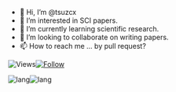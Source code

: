 - 👋 Hi, I’m @tsuzcx
- 👀 I’m interested in SCI papers.
- 🌱 I’m currently learning scientific research.
- 💞️ I’m looking to collaborate on writing papers.
- 📫 How to reach me ... by pull request?

![Views](https://komarev.com/ghpvc/?username=tsuzcx&label=Views&color=blue&style=plastic)[![Follow](https://img.shields.io/github/followers/tsuzcx?label=follow&style=social)](https://github.com/tsuzcx)

![lang](https://github-readme-stats.vercel.app/api?username=tsuzcx)![lang](https://github-readme-stats.vercel.app/api/top-langs/?username=tsuzcx)

